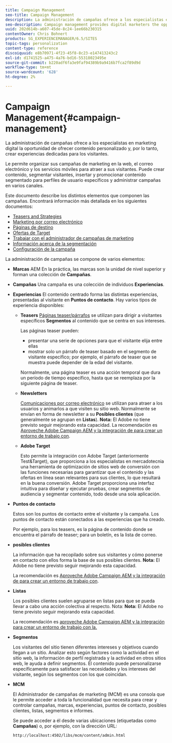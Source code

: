 ```yaml
---
title: Campaign Management
seo-title: Campaign Management
description: La administración de campañas ofrece a los especialistas en marketing digital la oportunidad de ofrecer contenido personalizado y, por lo tanto, crear experiencias dedicadas para los visitantes. Le permite organizar sus campañas de marketing en la web, el correo electrónico y los servicios móviles para atraer a sus visitantes.
seo-description: Campaign management provides digital marketers the opportunity to deliver personalized content and so create dedicated experiences for visitors. It allows you to orchestrate your marketing campaigns across the web, email and mobile services and so engage your visitors.
uuid: 202d614b-a607-45de-8c24-1ee66b230315
contentOwner: Chris Bohnert
products: SG_EXPERIENCEMANAGER/6.5/SITES
topic-tags: personalization
content-type: reference
discoiquuid: e8b70971-4f23-45f8-8c23-e147413243c2
exl-id: d1741525-a475-4a76-bd16-55318023495e
source-git-commit: b220adf6fa3e9faf94389b9a9416b7fca2f89d9d
workflow-type: tm+mt
source-wordcount: '628'
ht-degree: 2%

---
```


# Campaign Management{#campaign-management}

La administración de campañas ofrece a los especialistas en marketing digital la oportunidad de ofrecer contenido personalizado y, por lo tanto, crear experiencias dedicadas para los visitantes.

Le permite organizar sus campañas de marketing en la web, el correo electrónico y los servicios móviles para atraer a sus visitantes. Puede crear contenido, segmentar visitantes, insertar y promocionar contenido segmentado para perfiles de usuario específicos y administrar campañas en varios canales.

Este documento describe los distintos elementos que componen las campañas. Encontrará información más detallada en los siguientes documentos:

* [Teasers and Strategies](/help/sites-classic-ui-authoring/classic-personalization-campaigns-teasers-strategy.md)
* [Marketing por correo electrónico](/help/sites-classic-ui-authoring/classic-personalization-campaigns-email.md)
* [Páginas de destino](/help/sites-classic-ui-authoring/classic-personalization-campaigns-landingpage.md)
* [Ofertas de Target](/help/sites-classic-ui-authoring/classic-personalization-campaigns-target-offers.md)
* [Trabajar con el administrador de campañas de marketing](/help/sites-classic-ui-authoring/classic-personalization-campaigns-mktg-manager.md)
* [Información acerca de la segmentación](/help/sites-classic-ui-authoring/classic-personalization-campaigns-segmentation.md)
* [Configuración de la campaña](/help/sites-classic-ui-authoring/classic-personalization-campaigns-setting-up-your.md)

La administración de campañas se compone de varios elementos:

* **Marcas**
AEM En la práctica, las marcas son la unidad de nivel superior y forman una colección de 
**Campañas**.

* **Campañas**
Una campaña es una colección de individuos 
**Experiencias**.

* **Experiencias**
El contenido centrado forma las distintas experiencias, presentadas al visitante en 
**Puntos de contacto**. Hay varios tipos de experiencia disponibles:

   * **Teasers**
      [Páginas teaser/párrafos](#teasers) se utilizan para dirigir a visitantes específicos **Segmentos** al contenido que se centra en sus intereses.

      Las páginas teaser pueden:

      * presentar una serie de opciones para que el visitante elija entre ellas
      * mostrar solo un párrafo de teaser basado en el segmento de visitante específico; por ejemplo, el párrafo de teaser que se muestra puede depender de la edad del visitante.

      Normalmente, una página teaser es una acción temporal que dura un período de tiempo específico, hasta que se reemplaza por la siguiente página de teaser.

   * **Newsletters**

      [Comunicaciones por correo electrónico](#emailmarketing) se utilizan para atraer a los usuarios y animarlos a que visiten su sitio web. Normalmente se envían en forma de newsletter a su **Posibles clientes** (que generalmente se agrupan en **Listas**). **Nota:** El Adobe no tiene previsto seguir mejorando esta capacidad. La recomendación es [Aproveche Adobe Campaign AEM y la integración de para crear un entorno de trabajo con](/help/sites-administering/campaign.md).

   * **Adobe Target**

      Esto permite la integración con Adobe Target (anteriormente Test&amp;Target), que proporciona a los especialistas en mercadotecnia una herramienta de optimización de sitios web de conversión con las funciones necesarias para garantizar que el contenido y las ofertas en línea sean relevantes para sus clientes, lo que resultará en la buena conversión. Adobe Target proporciona una interfaz intuitiva para diseñar y ejecutar pruebas, crear segmentos de audiencia y segmentar contenido, todo desde una sola aplicación.


* **Puntos de contacto**

   Estos son los puntos de contacto entre el visitante y la campaña. Los puntos de contacto están conectados a las experiencias que ha creado.

   Por ejemplo, para los teasers, es la página de contenido donde se encuentra el párrafo de teaser; para un boletín, es la lista de correo.

* **posibles clientes**

   La información que ha recopilado sobre sus visitantes y cómo ponerse en contacto con ellos forma la base de sus posibles clientes. **Nota:** El Adobe no tiene previsto seguir mejorando esta capacidad.

   La recomendación es [Aproveche Adobe Campaign AEM y la integración de para crear un entorno de trabajo con](/help/sites-administering/campaign.md).

* **Listas**

   Los posibles clientes suelen agruparse en listas para que se pueda llevar a cabo una acción colectiva al respecto. Nota: **Nota:** El Adobe no tiene previsto seguir mejorando esta capacidad.

   La recomendación es [aproveche Adobe Campaign AEM y la integración para crear un entorno de trabajo con la.](/help/sites-administering/campaign.md)

* **Segmentos**

   Los visitantes del sitio tienen diferentes intereses y objetivos cuando llegan a un sitio. Analizar esto según factores como la actividad en el sitio web, la información de perfil registrada y la actividad en otros sitios web, le ayuda a definir segmentos. El contenido puede personalizarse específicamente para satisfacer las necesidades y los intereses del visitante, según los segmentos con los que coincidan.

* **MCM**

   El Administrador de campañas de marketing (MCM) es una consola que le permite acceder a toda la funcionalidad que necesita para crear y controlar campañas, marcas, experiencias, puntos de contacto, posibles clientes, listas, segmentos e informes.

   Se puede acceder a él desde varias ubicaciones (etiquetadas como **Campañas**) o, por ejemplo, con la dirección URL:

   `http://localhost:4502/libs/mcm/content/admin.html`
